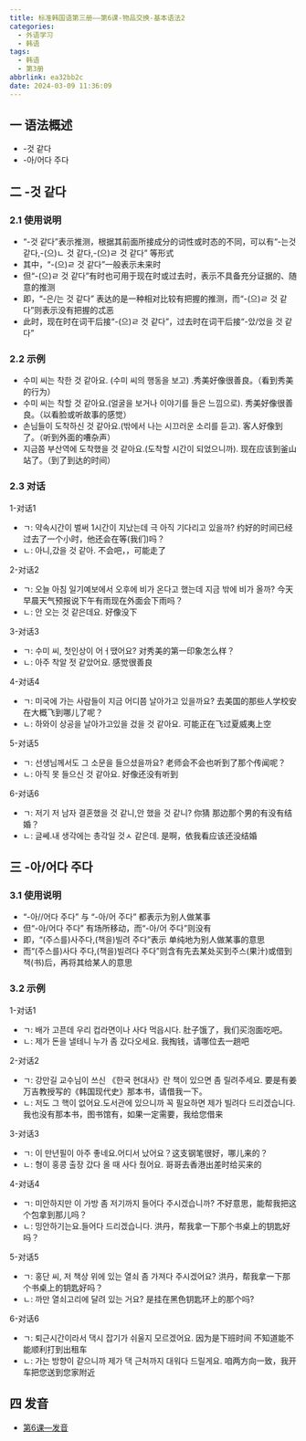 ```yaml
---
title: 标准韩国语第三册——第6课-物品交换-基本语法2
categories:
  - 外语学习
  - 韩语
tags:
  - 韩语
  - 第3册
abbrlink: ea32bb2c
date: 2024-03-09 11:36:09
---
```

## 一 语法概述

* -것 같다
* -아/어다 주다

<!--more-->

## 二 -것 같다

### 2.1 使用说明

* “-것 같다”表示推测，根据其前面所接成分的词性或时态的不同，可以有“-는것 같다,-(으)ㄴ  것 같다,-(으)ㄹ 것 같다” 等形式
* 其中，“-(으)ㄹ 것 같다”一般表示未来时
* 但“-(으)ㄹ 것 같다”有时也可用于现在时或过去时，表示不具备充分证据的、随意的推测
* 即，“-은/는 것 같다” 表达的是一种相对比较有把握的推测，而“-(으)ㄹ 것 같다”则表示没有把握的忒恶 
* 此时，现在时在词干后接“-(으)ㄹ 것 같다”，过去时在词干后接“-았/었을 것 같다”

### 2.2  示例

* 수미 씨는 착한 것 같아요. (수미 씨의 행동을 보고) .秀美好像很善良。（看到秀美的行为）
* 수미 씨는 착할 것 같아요.(얼굴을 보거나 이야기를 들은 느낌으로). 秀美好像很善良。（以看脸或听故事的感觉）
* 손님들이 도착하신 것 같아요.(밖에서 나는 시끄러운 소리를 듣고). 客人好像到了。（听到外面的嘈杂声）
* 지금쯤 부산역에 도착했을 것 같아요.(도착할 시간이 되었으니까). 现在应该到釜山站了。（到了到达的时间）

### 2.3 对话

1-对话1

* ㄱ: 약속시간이 벌써 1시간이 지났는데 극 아직 기다리고 있을까? 约好的时间已经过去了一个小时，他还会在等(我们)吗？
* ㄴ:  아니,갔을 것 같아. 不会吧，，可能走了

2-对话2

* ㄱ:  오늘 아침 일기예보에서 오후에 비가 온다고 했는데 지금 밖에 비가 올까? 今天早晨天气预报说下午有雨现在外面会下雨吗？
* ㄴ:  안 오는 것 같은데요. 好像没下

3-对话3

* ㄱ:  수미 씨, 첫인상이 어ㅓ땠어요?  对秀美的第一印象怎么样？
* ㄴ:  아주 착알 젓 같았어요. 感觉很善良

4-对话4

* ㄱ:  미국에 가는 사람들이 지금 어디쯤 날아가고 있을까요? 去美国的那些人学校安在大概飞到哪儿了呢？
* ㄴ:  하와이 상공을 날아가고있을 겄을 것 같아요. 可能正在飞过夏威夷上空

5-对话5

* ㄱ:  선생님께서도 그 소문을 들으셨을까요? 老师会不会也听到了那个传闻呢？
* ㄴ:  아직 못 들으신 것 같아요. 好像还没有听到

6-对话6

* ㄱ:  저기 저 남자 결혼했을 것 같니,안 했을 것 같니? 你猜 那边那个男的有没有结婚？
* ㄴ:  글쎄.내 생각에는 총각일 것ㅅ 같은데.  是啊，依我看应该还没结婚

## 三 -아/어다 주다

### 3.1 使用说明

* “-아//어다 주다” 与 “-아/어 주다” 都表示为别人做某事
* 但“-아/어다 주다” 有场所移动，而“-아/어 주다”则没有
* 即，“(주스를)사주다,(책을)빌려 주다”表示 单纯地为别人做某事的意思
* 而“(주스를)사다 주다,(책을)빌려다 주다”则含有先去某处买到주스(果汁)或借到책(书)后，再将其给某人的意思

### 3.2 示例

1-对话1

* ㄱ: 배가 고픈데 우리 컵라면이나 사다 먹읍시다. 肚子饿了，我们买泡面吃吧。
* ㄴ:  제가 돈을 낼테니 누가 좀 갔다오세요. 我掏钱，请哪位去一趟吧

2-对话2

* ㄱ:  강만길 교수님이 쓰신 《한국 현대사》란 책이 있으면 좀 릴려주세요. 要是有姜万吉教授写的《韩国现代史》那本书，请借我一下。
* ㄴ:  저도 그 핵이 없어요.도서관에 있으니까 꼭 필요하면 제가 빌려다 드리겠습니다. 我也没有那本书，图书馆有，如果一定需要，我给您借来

3-对话3

* ㄱ: 이 만년필이 아주 좋네요.어디서 났어요？这支钢笔很好，哪儿来的？
* ㄴ: 형이 홍콩 출장 갔다 올 때 사다  줬어요.  哥哥去香港出差时给买来的

4-对话4

* ㄱ:  미안하지만 이 가방 좀 저기까지 들어다 주시겠습니까? 不好意思，能帮我把这个包拿到那儿吗？
* ㄴ:  밍안하기는요.들어다 드리겠습니다. 洪丹，帮我拿一下那个书桌上的钥匙好吗？

5-对话5

* ㄱ: 홍단 씨, 저 책상 위에 있는 열쇠 좀 가져다 주시겠어요? 洪丹，帮我拿一下那个书桌上的钥匙好吗？
* ㄴ:  까만 열쇠고리에 달려 있는 거요? 是挂在黑色钥匙环上的那个吗?

6-对话6

* ㄱ:  퇴근시간이라서 댁시 잡기가 쉬울지 모르겠어요. 因为是下班时间 不知道能不能顺利打到出租车
* ㄴ:  가는 방향이 같으니까 제가 댁 근처까지 대워다 드릴게요. 咱两方向一致，我开车把您送到您家附近

## 四 发音

* [第6课—发音][1]


[1]:https://biz.cli.im/Pcview?name=https%3A%2F%2Fbiz.cli.im%2Ftest%2FKR388495%3Fcoding%3DI4npGO%26qrurl%3Dhttp%253A%252F%252Fqr31.cn%252FI4npGO%26gtype%3D2&time=1